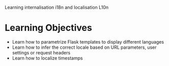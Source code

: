 Learning internalisation i18n and localisation L10n
# Learning Objectives
- Learn how to parametrize Flask templates to display different languages
- Learn how to infer the correct locale based on URL parameters, user settings or request headers
- Learn how to localize timestamps